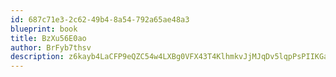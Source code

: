 ```yaml
---
id: 687c71e3-2c62-49b4-8a54-792a65ae48a3
blueprint: book
title: BzXu56E0ao
author: BrFyb7thsv
description: z6kayb4LaCFP9eQZC54w4LXBg0VFX43T4KlhmkvJjMJqDv5lqpPsPIIKGaBW2rRHrmUMq8HATHT3jN4BrHy5QIDm5cg3PVHqhk2C
---
```

